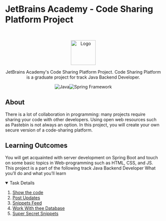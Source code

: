 # JetBrains Academy - Code Sharing Platform Project

<br />
<p align="center">
  <a href="https://hyperskill.org/projects/130">
    <img src="https://ictacademy.com.ng/wp-content/uploads/2020/02/1200px-JetBrains_Logo_2016.svg_.png" alt="Logo" height="80">
  </a>

<p align="center">
    JetBrains Academy's Code Sharing Platform Project. Code Sharing Platform is a graduate project for track Java Backend Developer.
</p>
<p align="center">
  <img src="https://img.icons8.com/color/30/000000/java-coffee-cup-logo--v1.png" alt="Java"><img src="https://img.icons8.com/color/30/000000/spring-logo.png" alt="Spring Framework">
</p>

## About

There is a lot of collaboration in programming: many projects require sharing your code with other developers.
Using open web resources such as Pastebin is not always an option. In this project, you will create your own secure version of a code-sharing platform.

## Learning Outcomes

You will get acquainted with server development on Spring Boot and touch on some basic topics in Web-programming such as HTML, CSS, and JS.
This project is a part of the following track
Java Backend Developer
What you’ll do and what you’ll learn

<details open="open">
  <summary>Task Details</summary>
  <ol>
  <li><a href="tasks/1-show-the-code/README.md">Show the code</a></li>
  <li><a href="tasks/2-post-updates/README.md">Post Updates</a></li>
  <li><a href="tasks/3-snippets-feed/README.md">Snippets Feed</a></li>
  <li><a href="tasks/4-work-with-the-database/README.md">Work With thee Database</a></li>
  <li><a href="tasks/5-super-secret-snippets/README.md">Super Secret Snippets</a></li>
  </ol>
</details>
